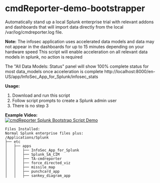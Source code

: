 # cmdReporter-demo-bootstrapper
Automatically stand up a local Splunk enterprise trial with relevant addons and dashboards that will import data directly from the local /var/log/cmdreporter.log file.

**Note:**
The infosec application uses accelerated data models and data may not appear in the dashboards for up to 15 minutes depending on your hardware speed
This script will enable acceleration on all relevant data models in splunk, no action is required

The "All Data Models: Status" panel will show 100% complete status for most data_models once acceleration is complete
http://localhost:8000/en-US/app/InfoSec_App_for_Splunk/infosec_stats

**Usage:**
1) Download and run this script
2) Follow script prompts to create a Splunk admin user
3) There is no step 3

**Example Video:**  
[![cmdReporter Splunk Bootstrap Script Demo](https://img.youtube.com/vi/O2Tu_bAJL7A/0.jpg)](https://www.youtube.com/watch?v=O2Tu_bAJL7A)


```
Files Installed:  
Normal Splunk enterprise files plus:  
/Applications/Splunk  
├── etc  
│   ├── apps  
│   │   ├── InfoSec_App_for_Splunk  
│   │   ├── Splunk_SA_CIM  
│   │   ├── TA-cmdreporter  
│   │   ├── force_directed_viz  
│   │   ├── missile_map  
│   │   ├── punchcard_app  
│   │   ├── sankey_diagram_app  
```

